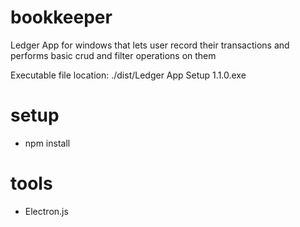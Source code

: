 # bookkeeper
Ledger App for windows that lets user record their transactions and performs basic crud and filter operations on them

Executable file location: ./dist/Ledger App Setup 1.1.0.exe

# setup
- npm install

# tools
- Electron.js
